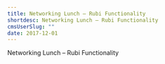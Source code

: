 ```yaml
---
title: Networking Lunch – Rubi Functionality
shortdesc: Networking Lunch – Rubi Functionality
cmsUserSlug: ""
date: 2017-12-01 
---
```


  Networking Lunch – Rubi Functionality